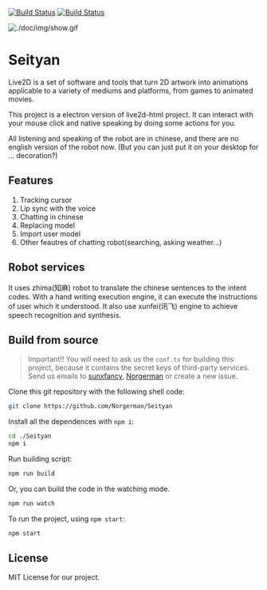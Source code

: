 [![Build Status](https://travis-ci.org/Norgerman/Seityan.svg?branch=master)](https://travis-ci.org/Norgerman/Seityan)
[![Build Status](https://ci.appveyor.com/api/projects/status/github/Norgerman/Seityan?svg=true)](https://ci.appveyor.com/project/Norgerman/Seityan)


![./doc/img/show.gif](./doc/img/show.gif)


# Seityan

Live2D is a set of software and tools that turn 2D artwork into animations applicable to a variety of mediums and platforms, from games to animated movies.

This project is a electron version of live2d-html project. It can interact with your mouse click and native speaking by doing some actions for you.

All listening and speaking of the robot are in chinese, and there are no english version of the robot now. (But you can just put it on your desktop for ... decoration?)

## Features

1. Tracking cursor
2. Lip sync with the voice
3. Chatting in chinese
4. Replacing model
5. Import user model
6. Other feautres of chatting robot(searching, asking weather...)

## Robot services

It uses zhima(知麻) robot to translate the chinese sentences to the intent codes. With a hand writing execution engine, it can execute the instructions of user which it understood. It also use xunfei(讯飞) engine to achieve speech recognition and synthesis. 


## Build from source

> Important!! You will need to ask us the `conf.ts` for building this project, 
> because it contains the secret keys of third-party services. Send us emails to 
> [sunxfancy](mailto:Sunxfancy@gmail.com), [Norgerman](mailto:xyn0410@gmail.com) or create a new issue.

Clone this git repository with the following shell code:

```sh
git clone https://github.com/Norgerman/Seityan
```

Install all the dependences with `npm i`:

```sh
cd ./Seityan
npm i
```

Run building script:

```sh
npm run build
```

Or, you can build the code in the watching mode.

```sh
npm run watch
```

To run the project, using `npm start`:

```sh
npm start
```

## License

MIT License for our project.